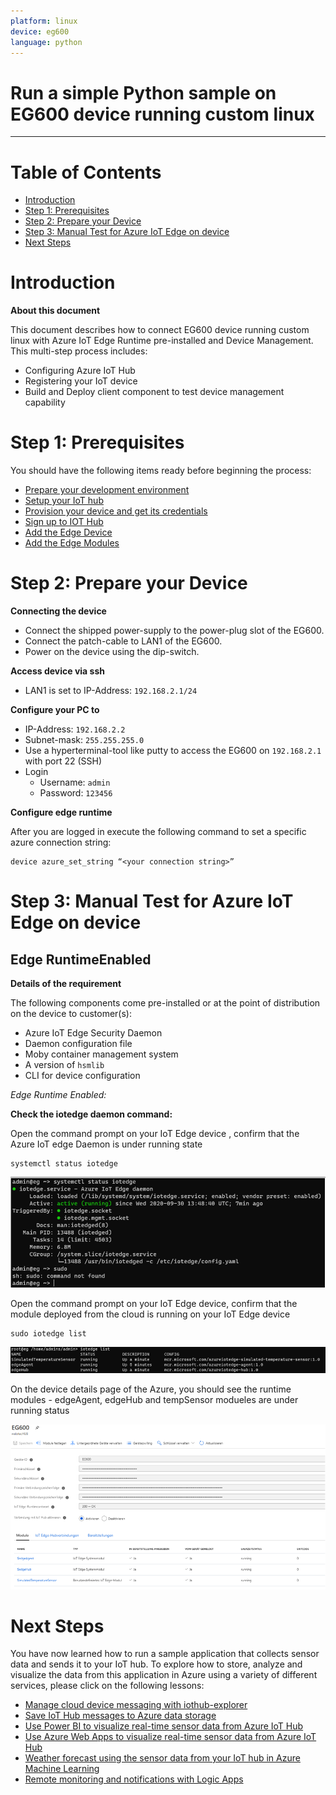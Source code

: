 ```yaml
---
platform: linux
device: eg600
language: python
---
```


Run a simple Python sample on EG600 device running custom linux
===
---

# Table of Contents

-   [Introduction](#Introduction)
-   [Step 1: Prerequisites](#Prerequisites)
-   [Step 2: Prepare your Device](#PrepareDevice)
-   [Step 3: Manual Test for Azure IoT Edge on device](#manual)
-   [Next Steps](#NextSteps)

<a name="Introduction"></a>
# Introduction

**About this document**

This document describes how to connect EG600 device running custom linux with Azure IoT Edge Runtime pre-installed and Device Management. This multi-step process includes:

-   Configuring Azure IoT Hub
-   Registering your IoT device
-   Build and Deploy client component to test device management capability

<a name="Prerequisites"></a>
# Step 1: Prerequisites

You should have the following items ready before beginning the process:

-   [Prepare your development environment][setup-devbox-linux]
-   [Setup your IoT hub][lnk-setup-iot-hub]
-   [Provision your device and get its credentials][lnk-manage-iot-hub]
-   [Sign up to IOT Hub](https://account.windowsazure.com/signup?offer=ms-azr-0044p)
-   [Add the Edge Device](https://docs.microsoft.com/en-us/azure/iot-edge/quickstart-linux)
-   [Add the Edge Modules](https://docs.microsoft.com/en-us/azure/iot-edge/quickstart-linux#deploy-a-module)

<a name="PrepareDevice"></a>
# Step 2: Prepare your Device

**Connecting the device**

-   Connect the shipped power-supply to the power-plug slot of the EG600.
-   Connect the patch-cable to LAN1 of the EG600.
-   Power on the device using the dip-switch.

**Access device via ssh**

-   LAN1 is set to IP-Address: `192.168.2.1/24`

**Configure your PC to**

-   IP-Address: `192.168.2.2`
-   Subnet-mask: `255.255.255.0`
-   Use a hyperterminal-tool like putty to access the EG600 on `192.168.2.1` with port 22 (SSH)
-   Login
	-   Username: `admin`
	-   Password: `123456`

**Configure edge runtime**

After you are logged in execute the following command to set a specific azure connection string:

    device azure_set_string “<your connection string>”

<a name="manual"></a>
# Step 3: Manual Test for Azure IoT Edge on device

## Edge RuntimeEnabled

**Details of the requirement**

The following components come pre-installed or at the point of distribution on the device to customer(s):

-   Azure IoT Edge Security Daemon
-   Daemon configuration file
-   Moby container management system
-   A version of `hsmlib`
-   CLI for device configuration

*Edge Runtime Enabled:*

**Check the iotedge daemon command:** 

Open the command prompt on your IoT Edge device , confirm that the Azure IoT edge Daemon is under running state

    systemctl status iotedge

 ![](./media/eg600/status.png)
 
Open the command prompt on your IoT Edge device, confirm that the module deployed from the cloud is running on your IoT Edge device

    sudo iotedge list

 ![](./media/eg600/edgelist.png) 

On the device details page of the Azure, you should see the runtime modules - edgeAgent, edgeHub and tempSensor modueles are under running status

 ![](./media/eg600/module.png)
 

<a name="NextSteps"></a>
# Next Steps

You have now learned how to run a sample application that collects sensor data and sends it to your IoT hub. To explore how to store, analyze and visualize the data from this application in Azure using a variety of different services, please click on the following lessons:

-   [Manage cloud device messaging with iothub-explorer]
-   [Save IoT Hub messages to Azure data storage]
-   [Use Power BI to visualize real-time sensor data from Azure IoT Hub]
-   [Use Azure Web Apps to visualize real-time sensor data from Azure IoT Hub]
-   [Weather forecast using the sensor data from your IoT hub in Azure Machine Learning]
-   [Remote monitoring and notifications with Logic Apps]   

[Manage cloud device messaging with iothub-explorer]: https://docs.microsoft.com/en-us/azure/iot-hub/iot-hub-explorer-cloud-device-messaging
[Save IoT Hub messages to Azure data storage]: https://docs.microsoft.com/en-us/azure/iot-hub/iot-hub-store-data-in-azure-table-storage
[Use Power BI to visualize real-time sensor data from Azure IoT Hub]: https://docs.microsoft.com/en-us/azure/iot-hub/iot-hub-live-data-visualization-in-power-bi
[Use Azure Web Apps to visualize real-time sensor data from Azure IoT Hub]: https://docs.microsoft.com/en-us/azure/iot-hub/iot-hub-live-data-visualization-in-web-apps
[Weather forecast using the sensor data from your IoT hub in Azure Machine Learning]: https://docs.microsoft.com/en-us/azure/iot-hub/iot-hub-weather-forecast-machine-learning
[Remote monitoring and notifications with Logic Apps]: https://docs.microsoft.com/en-us/azure/iot-hub/iot-hub-monitoring-notifications-with-azure-logic-apps
[setup-devbox-linux]: https://github.com/Azure/azure-iot-sdk-c/blob/master/doc/devbox_setup.md
[lnk-setup-iot-hub]: ../setup_iothub.md
[lnk-manage-iot-hub]: ../manage_iot_hub.md
